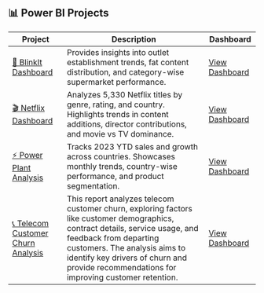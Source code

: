 ## 📊 Power BI Projects

| Project | Description | Dashboard |
|---------|-------------|-----------|
| [🛒 BlinkIt Dashboard](https://github.com/keshav-9636/PowerBI-Projects/tree/main/BlinkIt%20Dashboard) | Provides insights into outlet establishment trends, fat content distribution, and category-wise supermarket performance. | [View Dashboard](https://github.com/keshav-9636/PowerBI-Projects/blob/main/BlinkIt%20Dashboard/Capture.PNG) |
| [🎬 Netflix Dashboard](https://github.com/keshav-9636/PowerBI-Projects/tree/main/Netflix%20Dashboard) | Analyzes 5,330 Netflix titles by genre, rating, and country. Highlights trends in content additions, director contributions, and movie vs TV dominance. | [View Dashboard](https://github.com/keshav-9636/PowerBI-Projects/blob/main/Netflix%20Dashboard/Netflix%20Dashboard.PNG) |
| [⚡ Power Plant Analysis](https://github.com/keshav-9636/PowerBI-Projects/tree/main/Power%20Plant%20Dashboard) | Tracks 2023 YTD sales and growth across countries. Showcases monthly trends, country-wise performance, and product segmentation. | [View Dashboard](https://github.com/keshav-9636/PowerBI-Projects/blob/main/Power%20Plant%20Dashboard/Capture.PNG) |
| [📞 Telecom Customer Churn Analysis](https://github.com/keshav-9636/PowerBI-Projects/tree/main/Telecom%20Churn) | This report analyzes telecom customer churn, exploring factors like customer demographics, contract details, service usage, and feedback from departing customers. The analysis aims to identify key drivers of churn and provide recommendations for improving customer retention. | [View Dashboard](https://github.com/keshav-9636/PowerBI-Projects/blob/main/Telecom%20Churn/churn.pdf) |

